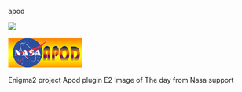 apod 

![](https://komarev.com/ghpvc/?username=Belfagor2005)

<img src="https://github.com/Belfagor2005/apod/blob/main/usr/lib/enigma2/python/Plugins/Extensions/apod/logo.png">

Enigma2 project
Apod plugin E2
Image of The day from Nasa support


